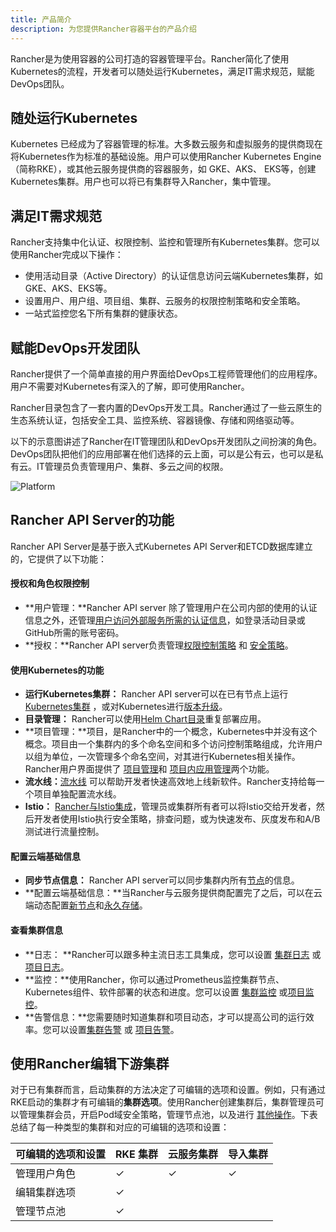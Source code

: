 ```yaml
---
title: 产品简介
description: 为您提供Rancher容器平台的产品介绍
---
```


Rancher是为使用容器的公司打造的容器管理平台。Rancher简化了使用Kubernetes的流程，开发者可以随处运行Kubernetes，满足IT需求规范，赋能DevOps团队。

## 随处运行Kubernetes

Kubernetes 已经成为了容器管理的标准。大多数云服务和虚拟服务的提供商现在将Kubernetes作为标准的基础设施。用户可以使用Rancher Kubernetes Engine（简称RKE），或其他云服务提供商的容器服务，如 GKE、AKS、 EKS等，创建Kubernetes集群。用户也可以将已有集群导入Rancher，集中管理。

## 满足IT需求规范

Rancher支持集中化认证、权限控制、监控和管理所有Kubernetes集群。您可以使用Rancher完成以下操作：

- 使用活动目录（Active Directory）的认证信息访问云端Kubernetes集群，如GKE、AKS、EKS等。
- 设置用户、用户组、项目组、集群、云服务的权限控制策略和安全策略。
- 一站式监控您名下所有集群的健康状态。

## 赋能DevOps开发团队

Rancher提供了一个简单直接的用户界面给DevOps工程师管理他们的应用程序。用户不需要对Kubernetes有深入的了解，即可使用Rancher。

Rancher目录包含了一套内置的DevOps开发工具。Rancher通过了一些云原生的生态系统认证，包括安全工具、监控系统、容器镜像、存储和网络驱动等。

以下的示意图讲述了Rancher在IT管理团队和DevOps开发团队之间扮演的角色。DevOps团队把他们的应用部署在他们选择的云上面，可以是公有云，也可以是私有云。IT管理员负责管理用户、集群、多云之间的权限。

![Platform](/img/rancher/platform.png)

## Rancher API Server的功能

Rancher API Server是基于嵌入式Kubernetes API Server和ETCD数据库建立的，它提供了以下功能：

#### 授权和角色权限控制

- **用户管理：**Rancher API server 除了管理用户在公司内部的使用的认证信息之外，还管理[用户访问外部服务所需的认证信息](/docs/admin-settings/authentication/)，如登录活动目录或GitHub所需的账号密码。  
- **授权：**Rancher API server负责管理[权限控制策略](/docs/admin-settings/rbac/) 和 [安全策略](/docs/admin-settings/pod-security-policies/)。

#### 使用Kubernetes的功能

- **运行Kubernetes集群：** Rancher API server可以在已有节点上运行 [Kubernetes集群](/docs/cluster-provisioning/) ，或对Kubernetes进行[版本升级](/docs/cluster-admin/upgrading-kubernetes)。
- **目录管理：** Rancher可以使用[Helm Chart目录](/docs/catalog/)重复部署应用。
- **项目管理：**项目，是Rancher中的一个概念，Kubernetes中并没有这个概念。项目由一个集群内的多个命名空间和多个访问控制策略组成，允许用户以组为单位，一次管理多个命名空间，对其进行Kubernetes相关操作。Rancher用户界面提供了 [项目管理](/docs/project-admin/)和 [项目内应用管理](/docs/k8s-in-rancher/)两个功能。
- **流水线：**[流水线](/docs/project-admin/pipelines/) 可以帮助开发者快速高效地上线新软件。Rancher支持给每一个项目单独配置流水线。
- **Istio：** [Rancher与Istio集成](/docs/cluster-admin/tools/istio/)，管理员或集群所有者可以将Istio交给开发者，然后开发者使用Istio执行安全策略，排查问题，或为快速发布、灰度发布和A/B测试进行流量控制。

#### 配置云端基础信息

- **同步节点信息：** Rancher API server可以同步集群内所有[节点](/docs/cluster-admin/nodes/)的信息。
- **配置云端基础信息：**当Rancher与云服务提供商配置完了之后，可以在云端动态配置[新节点](/docs/cluster-provisioning/rke-clusters/node-pools/)和[永久存储](/docs/cluster-admin/volumes-and-storage/)。

#### 查看集群信息

- **日志： **Rancher可以跟多种主流日志工具集成，您可以设置 [集群日志](/docs/cluster-admin/tools/logging/) 或[项目日志](/docs/project-admin/tools/logging/)。
- **监控：**使用Rancher，你可以通过Prometheus监控集群节点、Kubernetes组件、软件部署的状态和进度。您可以设置 [集群监控](/docs/cluster-admin/tools/monitoring/) 或[项目监控](/docs/project-admin/tools/monitoring/)。
- **告警信息：**您需要随时知道集群和项目动态，才可以提高公司的运行效率。您可以设置[集群告警](/docs/cluster-admin/tools/alerts/) 或 [项目告警](/docs/project-admin/tools/alerts/)。

## 使用Rancher编辑下游集群

对于已有集群而言，启动集群的方法决定了可编辑的选项和设置。例如，只有通过RKE启动的集群才有可编辑的**集群选项**。使用Rancher创建集群后，集群管理员可以管理集群会员，开启Pod域安全策略，管理节点池，以及进行 [其他操作](/docs/cluster-admin/editing-clusters/)。下表总结了每一种类型的集群和对应的可编辑的选项和设置：

| 可编辑的选项和设置 | RKE 集群 | 云服务集群 | 导入集群 |
| -------------------- | ------------ | ------------------------- | ---------------- |
| 管理用户角色 | ✓            | ✓                         | ✓                |
| 编辑集群选项 | ✓            |                           ||
| 管理节点池 | ✓            |                           ||
